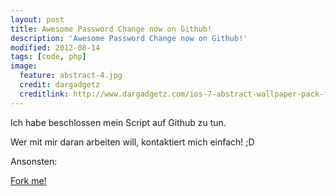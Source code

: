 ```yaml
---
layout: post
title: Awesome Password Change now on Github!
description: 'Awesome Password Change now on Github!'
modified: 2012-08-14
tags: [code, php]
image:
  feature: abstract-4.jpg
  credit: dargadgetz
  creditlink: http://www.dargadgetz.com/ios-7-abstract-wallpaper-pack-for-iphone-5-and-ipod-touch-retina/
---
```



Ich habe beschlossen mein Script auf Github zu tun.

Wer mit mir daran arbeiten will, kontaktiert mich einfach! ;D

Ansonsten:

<div markdown="0"><a href="https://github.com/niklas-heer/awesome-password-change" class="btn btn-info">Fork me!</a></div>
